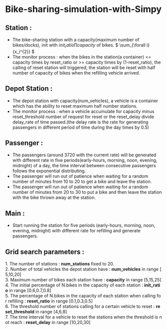 # Bike-sharing-simulation-with-Simpy

## Station :

* The bike-sharing station with a capacity(maximum number of bikes/docks), init with $init_ratio\prod capacity$ of bikes. $ \sum_{\forall i}{x_i^{2}} $
* The monitor process : when the bikes in the station(a container) <= capacity times by reset_ratio or >= capacity times by (1-reset_ratio), the calling of reset station will triggered, the station will be reset with half number of capacity of bikes when the refilling vehicle arrived.

## Depot Station :
* The depot station with capacity(num_vehicles), a vehicle is a container which has the ability to reset maximum half number stations.
* The monitor process : when a vehicle accumulate for capacity minus reset_threshold number of request for reset or the reset_delay divide delay_rate of time passed.(the delay rate is the rate for generating passengers in different period of time during the day times by 0.5)

## Passenger :
* The passengers (around 3720 with the current rate) will be generated with different rate in five periods(early-hours, morning, noon, evening, midnight) of a day, the time interval between consecutive passengers follows the exponential distributing.
* The passenger will run out of patience when waiting for a random number of minutes from 10 to 20 to get a bike and leave the station.
* The passenger will run out of patience when waiting for a random number of minutes from 20 to 30 to put a bike and then leave the station with the bike thrown away at the station.

## Main :
* Start running the station for five periods (early-hours, morning, noon, evening, midnight) with different rate for refilling and generate passengers.

## Grid search parameters :
1. The number of stations : **num_stations** fixed to 20.
2. Number of total vehicles the depot station have : **num_vehicles** in range [5,10,20]
3. Maximum number of bikes each station have : **capacity** in range [5,15,25]
4. The initial percentage of N.bikes in the capacity of each station : **init_ratio** in range [0.6,0.7,0.8]
5. The percentage of N.bikes in the capacity of each station when calling for refilling : **reset_ratio** in range [0.1,0.3,0.5]
6. The threshold number of stations calling for a certain vehicle to reset : **reset_threshold** in range [4,6,8]
7. The time interval for a vehicle to reset the stations when the threshold is not reach : **reset_delay** in range [10,20,30]

